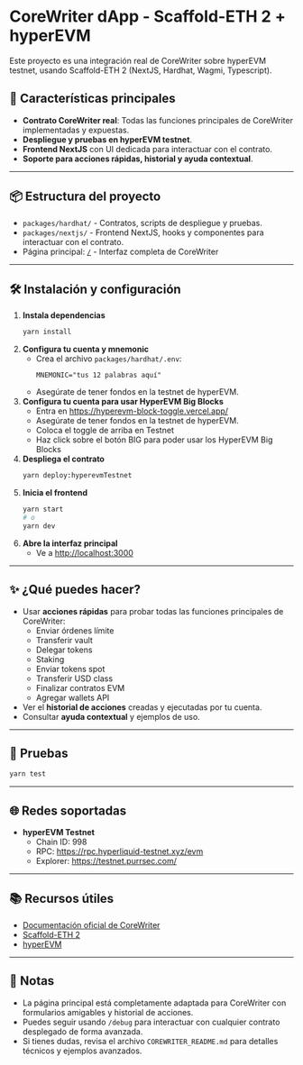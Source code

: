 # CoreWriter dApp - Scaffold-ETH 2 + hyperEVM

Este proyecto es una integración real de CoreWriter sobre hyperEVM testnet, usando Scaffold-ETH 2 (NextJS, Hardhat, Wagmi, Typescript).

## 🚀 Características principales
- **Contrato CoreWriter real**: Todas las funciones principales de CoreWriter implementadas y expuestas.
- **Despliegue y pruebas en hyperEVM testnet**.
- **Frontend NextJS** con UI dedicada para interactuar con el contrato.
- **Soporte para acciones rápidas, historial y ayuda contextual**.

---

## 📦 Estructura del proyecto
- `packages/hardhat/` - Contratos, scripts de despliegue y pruebas.
- `packages/nextjs/` - Frontend NextJS, hooks y componentes para interactuar con el contrato.
- Página principal: [`/`](./packages/nextjs/app/page.tsx) - Interfaz completa de CoreWriter

---

## 🛠️ Instalación y configuración

1. **Instala dependencias**
   ```bash
   yarn install
   ```
2. **Configura tu cuenta y mnemonic**
   - Crea el archivo `packages/hardhat/.env`:
     ```env
     MNEMONIC="tus 12 palabras aquí"
     ```
   - Asegúrate de tener fondos en la testnet de hyperEVM.
3. **Configura tu cuenta para usar HyperEVM Big Blocks**
   - Entra en https://hyperevm-block-toggle.vercel.app/
   - Asegúrate de tener fondos en la testnet de hyperEVM.
   - Coloca el toggle de arriba en Testnet
   - Haz click sobre el botón BIG para poder usar los HyperEVM Big Blocks
4. **Despliega el contrato**
   ```bash
   yarn deploy:hyperevmTestnet
   ```
5. **Inicia el frontend**
   ```bash
   yarn start
   # o
   yarn dev
   ```
6. **Abre la interfaz principal**
   - Ve a [http://localhost:3000](http://localhost:3000)

---

## ✨ ¿Qué puedes hacer?
- Usar **acciones rápidas** para probar todas las funciones principales de CoreWriter:
  - Enviar órdenes límite
  - Transferir vault
  - Delegar tokens
  - Staking
  - Enviar tokens spot
  - Transferir USD class
  - Finalizar contratos EVM
  - Agregar wallets API
- Ver el **historial de acciones** creadas y ejecutadas por tu cuenta.
- Consultar **ayuda contextual** y ejemplos de uso.

---

## 🧪 Pruebas

```bash
yarn test
```

---

## 🌐 Redes soportadas
- **hyperEVM Testnet**
  - Chain ID: 998
  - RPC: https://rpc.hyperliquid-testnet.xyz/evm
  - Explorer: https://testnet.purrsec.com/

---

## 📚 Recursos útiles
- [Documentación oficial de CoreWriter](https://hyperliquid.gitbook.io/hyperliquid-docs/for-developers/hyperevm/interacting-with-hypercore#corewriter-contract)
- [Scaffold-ETH 2](https://github.com/scaffold-eth/se-2)
- [hyperEVM](https://docs.hyperliquid.xyz/)

---

## 📝 Notas
- La página principal está completamente adaptada para CoreWriter con formularios amigables y historial de acciones.
- Puedes seguir usando `/debug` para interactuar con cualquier contrato desplegado de forma avanzada.
- Si tienes dudas, revisa el archivo `COREWRITER_README.md` para detalles técnicos y ejemplos avanzados.